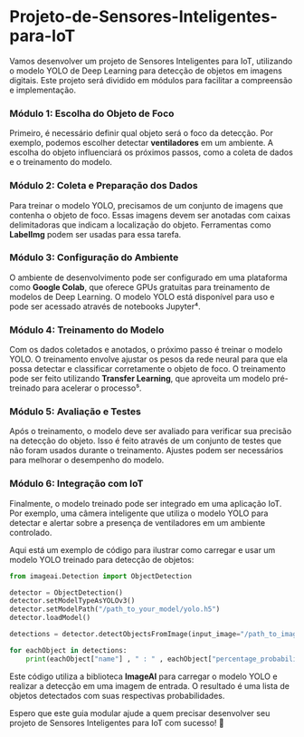 # Projeto-de-Sensores-Inteligentes-para-IoT

Vamos desenvolver um projeto de Sensores Inteligentes para IoT, utilizando o modelo YOLO de Deep Learning para detecção de objetos em imagens digitais. Este projeto será dividido em módulos para facilitar a compreensão e implementação.

### Módulo 1: Escolha do Objeto de Foco
Primeiro, é necessário definir qual objeto será o foco da detecção. Por exemplo, podemos escolher detectar **ventiladores** em um ambiente. A escolha do objeto influenciará os próximos passos, como a coleta de dados e o treinamento do modelo.

### Módulo 2: Coleta e Preparação dos Dados
Para treinar o modelo YOLO, precisamos de um conjunto de imagens que contenha o objeto de foco. Essas imagens devem ser anotadas com caixas delimitadoras que indicam a localização do objeto. Ferramentas como **LabelImg** podem ser usadas para essa tarefa.

### Módulo 3: Configuração do Ambiente
O ambiente de desenvolvimento pode ser configurado em uma plataforma como **Google Colab**, que oferece GPUs gratuitas para treinamento de modelos de Deep Learning. O modelo YOLO está disponível para uso e pode ser acessado através de notebooks Jupyter⁴.

### Módulo 4: Treinamento do Modelo
Com os dados coletados e anotados, o próximo passo é treinar o modelo YOLO. O treinamento envolve ajustar os pesos da rede neural para que ela possa detectar e classificar corretamente o objeto de foco. O treinamento pode ser feito utilizando **Transfer Learning**, que aproveita um modelo pré-treinado para acelerar o processo⁵.

### Módulo 5: Avaliação e Testes
Após o treinamento, o modelo deve ser avaliado para verificar sua precisão na detecção do objeto. Isso é feito através de um conjunto de testes que não foram usados durante o treinamento. Ajustes podem ser necessários para melhorar o desempenho do modelo.

### Módulo 6: Integração com IoT
Finalmente, o modelo treinado pode ser integrado em uma aplicação IoT. Por exemplo, uma câmera inteligente que utiliza o modelo YOLO para detectar e alertar sobre a presença de ventiladores em um ambiente controlado.

Aqui está um exemplo de código para ilustrar como carregar e usar um modelo YOLO treinado para detecção de objetos:

```python
from imageai.Detection import ObjectDetection

detector = ObjectDetection()
detector.setModelTypeAsYOLOv3()
detector.setModelPath("/path_to_your_model/yolo.h5")
detector.loadModel()

detections = detector.detectObjectsFromImage(input_image="/path_to_image/image.jpg", output_image_path="/path_to_output/output.jpg")

for eachObject in detections:
    print(eachObject["name"] , " : " , eachObject["percentage_probability"] )
```

Este código utiliza a biblioteca **ImageAI** para carregar o modelo YOLO e realizar a detecção em uma imagem de entrada. O resultado é uma lista de objetos detectados com suas respectivas probabilidades.

Espero que este guia modular ajude a quem precisar desenvolver seu projeto de Sensores Inteligentes para IoT com sucesso! 🚀

